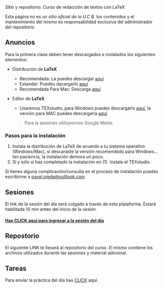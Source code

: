 Sitio y repositorio: Curso de redacción de textos con LaTeX

Esta página no es un *sitio oficial de la U.C.B.* los contenidos y el mantenimiento del mismo es responsabilidad exclusiva del administrador del repositorio

## Anuncios
Para la primera clase deben tener descargados e instalados los siguientes elementos:
  * Distribución de **LaTeX**
     - Recomendada: La puedes descargar [aquí](http://linorg.usp.br/CTAN/systems/windows/protext/)
     - Estandar: Puedes dacargarlo [aquí](http://linorg.usp.br/CTAN/systems/windows/protext/)
     - Recomendada Para Mac: Descarga [aquí](https://tug.org/mactex/)
  * Editor de **LaTeX**
     - Usaremos TEXstudio,  para Windows puedes descargarlo [aquí](https://github.com/texstudio-org/texstudio/releases/download/2.12.22/texstudio-2.12.22-win-qt5.exe), la versión para MAC puedes descargarla [aquí](https://github.com/texstudio-org/texstudio/releases/download/2.12.22/texstudio-2.12.22-osx.dmg)
     
     > Para la sesiones utilizaremos Google Meets 
    
### Pasos para la instalación
 1. Instala la distribución de LaTeX de acuerdo a tu sistema operativo (Windows/Mac), si descaraste la versión *recomendada* para Windows... ten paciencia, la instalación demora un poco.
 2. Si y sólo si has completado la instalación en (1). Instala el TEXstudio.
 
 Si tienes alguna complicación/consulta en el proceso de instalación puedes escribirme a pavel.ojeda@outllook.com
 
 
 ## Sesiones
 El link de la sesión del día será colgado a través de esta plataforma. Estará habilitada 10 min antes del inicio de la sesión.
 
 #### [Has CLICK aquí para ingresar a la sesión del día]()
 
 
 ## Repostorio
 
 El siguiente LINK te llevará al repositorio del curso. El mismo contiene los archivos utilizados durante las sesiones y material adicional.
 
 ## Tareas 
 
 Para envíar la práctica del día has [CLICK]() aquí.
 
